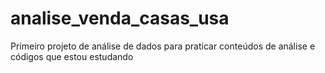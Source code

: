 # analise_venda_casas_usa
Primeiro projeto de análise de dados para praticar conteúdos de análise e códigos que estou estudando
